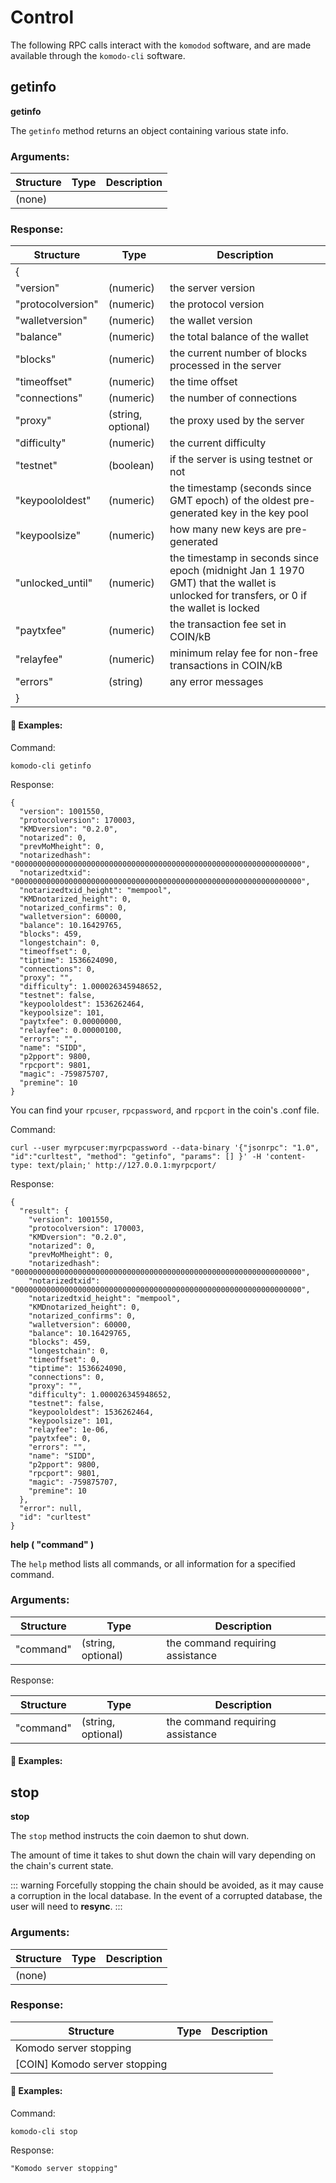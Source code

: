 # Control

The following RPC calls interact with the `komodod` software, and are made available through the `komodo-cli` software.

## getinfo

**getinfo**

The `getinfo` method returns an object containing various state info.

### Arguments:

Structure|Type|Description
---------|----|-----------
(none)                                       |                             |

### Response:

Structure|Type|Description
---------|----|-----------
{                                            |                             |
"version"                                    |(numeric)                    |the server version
"protocolversion"                            |(numeric)                    |the protocol version
"walletversion"                              |(numeric)                    |the wallet version
"balance"                                    |(numeric)                    |the total balance of the wallet
"blocks"                                     |(numeric)                    |the current number of blocks processed in the server
"timeoffset"                                 |(numeric)                    |the time offset
"connections"                                |(numeric)                    |the number of connections
"proxy"                                      |(string, optional)           |the proxy used by the server
"difficulty"                                 |(numeric)                    |the current difficulty
"testnet"                                    |(boolean)                    |if the server is using testnet or not
"keypoololdest"                              |(numeric)                    |the timestamp (seconds since GMT epoch) of the oldest pre-generated key in the key pool
"keypoolsize"                                |(numeric)                    |how many new keys are pre-generated
"unlocked_until"                             |(numeric)                    |the timestamp in seconds since epoch (midnight Jan 1 1970 GMT) that the wallet is unlocked for transfers, or 0 if the wallet is locked
"paytxfee"                                   |(numeric)                    |the transaction fee set in COIN/kB
"relayfee"                                   |(numeric)                    |minimum relay fee for non-free transactions in COIN/kB
"errors"                                     |(string)                     |any error messages
}                                            |                             |

#### :pushpin: Examples:

Command:

```
komodo-cli getinfo
```

Response:

```
{
  "version": 1001550,
  "protocolversion": 170003,
  "KMDversion": "0.2.0",
  "notarized": 0,
  "prevMoMheight": 0,
  "notarizedhash": "0000000000000000000000000000000000000000000000000000000000000000",
  "notarizedtxid": "0000000000000000000000000000000000000000000000000000000000000000",
  "notarizedtxid_height": "mempool",
  "KMDnotarized_height": 0,
  "notarized_confirms": 0,
  "walletversion": 60000,
  "balance": 10.16429765,
  "blocks": 459,
  "longestchain": 0,
  "timeoffset": 0,
  "tiptime": 1536624090,
  "connections": 0,
  "proxy": "",
  "difficulty": 1.000026345948652,
  "testnet": false,
  "keypoololdest": 1536262464,
  "keypoolsize": 101,
  "paytxfee": 0.00000000,
  "relayfee": 0.00000100,
  "errors": "",
  "name": "SIDD",
  "p2pport": 9800,
  "rpcport": 9801,
  "magic": -759875707,
  "premine": 10
}
```

You can find your `rpcuser`, `rpcpassword`, and `rpcport` in the coin's .conf file.

Command:

```
curl --user myrpcuser:myrpcpassword --data-binary '{"jsonrpc": "1.0", "id":"curltest", "method": "getinfo", "params": [] }' -H 'content-type: text/plain;' http://127.0.0.1:myrpcport/
```

Response:

```
{
  "result": {
    "version": 1001550,
    "protocolversion": 170003,
    "KMDversion": "0.2.0",
    "notarized": 0,
    "prevMoMheight": 0,
    "notarizedhash": "0000000000000000000000000000000000000000000000000000000000000000",
    "notarizedtxid": "0000000000000000000000000000000000000000000000000000000000000000",
    "notarizedtxid_height": "mempool",
    "KMDnotarized_height": 0,
    "notarized_confirms": 0,
    "walletversion": 60000,
    "balance": 10.16429765,
    "blocks": 459,
    "longestchain": 0,
    "timeoffset": 0,
    "tiptime": 1536624090,
    "connections": 0,
    "proxy": "",
    "difficulty": 1.000026345948652,
    "testnet": false,
    "keypoololdest": 1536262464,
    "keypoolsize": 101,
    "relayfee": 1e-06,
    "paytxfee": 0,
    "errors": "",
    "name": "SIDD",
    "p2pport": 9800,
    "rpcport": 9801,
    "magic": -759875707,
    "premine": 10
  },
  "error": null,
  "id": "curltest"
}
```

**help ( "command" )**

The `help` method lists all commands, or all information for a specified command.

### Arguments:

Structure|Type|Description
---------|----|-----------
"command"                                    |(string, optional)           |the command requiring assistance


Response:

Structure|Type|Description
---------|----|-----------
"command"                                    |(string, optional)           |the command requiring assistance

#### :pushpin: Examples:

## stop

**stop**

The `stop` method instructs the coin daemon to shut down.

The amount of time it takes to shut down the chain will vary depending on the chain's current state.

::: warning
Forcefully stopping the chain should be avoided, as it may cause a corruption in the local database. In the event of a corrupted database, the user will need to <b>resync</b>.
:::

### Arguments:

Structure|Type|Description
---------|----|-----------
(none)                                       |                             |

### Response:

Structure|Type|Description
---------|----|-----------
Komodo server stopping                       |                             |
[COIN] Komodo server stopping                |                             |

#### :pushpin: Examples:

Command:

```
komodo-cli stop
```

Response:

```
"Komodo server stopping"
```
